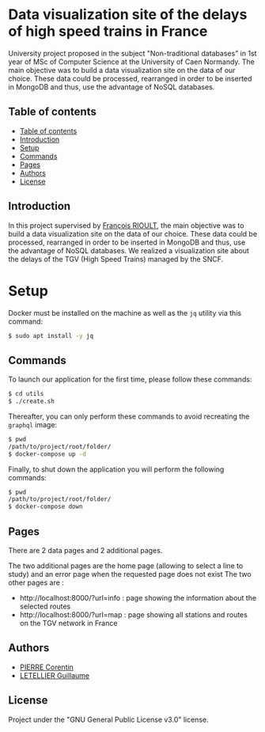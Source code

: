 # Data visualization site of the delays of high speed trains in France

University project proposed in the subject "Non-traditional databases" in 1st year of MSc of Computer Science at the University of Caen Normandy. The main objective was to build a data visualization site on the data of our choice. These data could be processed, rearranged in order to be inserted in MongoDB and thus, use the advantage of NoSQL databases.

## Table of contents

  - [Table of contents](#table-of-contents)
  - [Introduction](#introduction)
  - [Setup](#setup)
  - [Commands](#commands)
  - [Pages](#pages)
  - [Authors](#authors)
  - [License](#license)

## Introduction
In this project supervised by [François RIOULT](https://rioultf.users.greyc.fr/drupal/welcome-francois-rioults-home-page), the main objective was to build a data visualization site on the data of our choice. These data could be processed, rearranged in order to be inserted in MongoDB and thus, use the advantage of NoSQL databases. We realized a visualization site about the delays of the TGV (High Speed Trains) managed by the SNCF.


# Setup
Docker must be installed on the machine as well as the `jq` utility via this command:
```sh
$ sudo apt install -y jq
```

## Commands
To launch our application for the first time, please follow these commands:
```sh
$ cd utils
$ ./create.sh
```

Thereafter, you can only perform these commands to avoid recreating the `graphql` image:
```sh
$ pwd
/path/to/project/root/folder/
$ docker-compose up -d
```

Finally, to shut down the application you will perform the following commands:
```sh
$ pwd
/path/to/project/root/folder/
$ docker-compose down
```

## Pages
There are 2 data pages and 2 additional pages.

The two additional pages are the home page (allowing to select a line to study) and an error page when the requested page does not exist
The two other pages are :
- http://localhost:8000/?url=info : page showing the information about the selected routes
- http://localhost:8000/?url=map : page showing all stations and routes on the TGV network in France

## Authors
- [PIERRE Corentin](https://github.com/coco-ia)
- [LETELLIER Guillaume](https://github.com/Guigui14460)

## License
Project under the "GNU General Public License v3.0" license.
